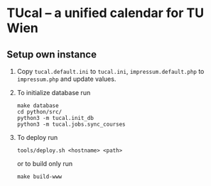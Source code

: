 
# TUcal – a unified calendar for TU Wien

## Setup own instance

1. Copy `tucal.default.ini` to `tucal.ini`, `impressum.default.php` to `impressum.php` and update values.

2. To initialize database run
   ```shell
   make database
   cd python/src/
   python3 -m tucal.init_db
   python3 -m tucal.jobs.sync_courses
   ```

3. To deploy run
   ```shell
   tools/deploy.sh <hostname> <path>
   ```
   or to build only run
   ```shell
   make build-www
   ```
